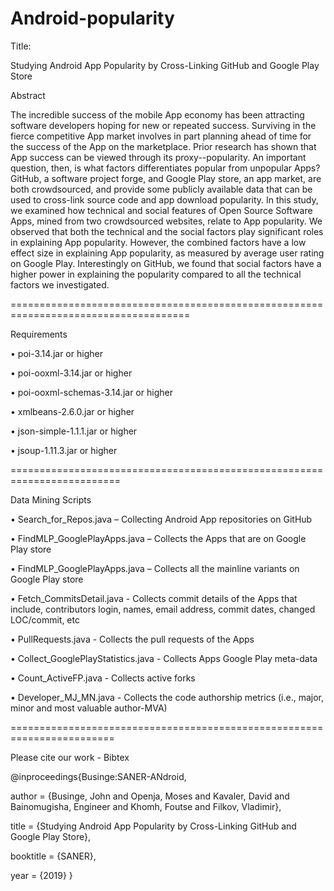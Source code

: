 # Android-popularity
Title:

Studying Android App Popularity by Cross-Linking GitHub and Google Play Store

Abstract

The incredible success of the mobile App economy has been attracting software developers hoping for new or repeated success. Surviving in the fierce competitive App market involves in part planning ahead of time for the success of the App on the marketplace. Prior research has shown that App success can be viewed through its proxy--popularity. An important question, then, is what factors differentiates popular from unpopular Apps? GitHub, a software project forge, and Google Play store, an app market, are both crowdsourced, and provide some publicly available data that can be used to cross-link source code and app download popularity.
In this study, we examined how technical and social features of Open Source Software Apps, mined from two crowdsourced websites, relate to App popularity. We observed that both the technical and the social factors play significant roles in explaining App popularity.  However, the combined factors have a low effect size in explaining App popularity, as measured by average user rating on Google Play. Interestingly on GitHub, we found that social factors have a higher power in explaining the popularity compared to all the technical factors we investigated.

=====================================================================================

Requirements

• poi-3.14.jar or higher

• poi-ooxml-3.14.jar or higher

• poi-ooxml-schemas-3.14.jar or higher

• xmlbeans-2.6.0.jar or higher

• json-simple-1.1.1.jar or higher

• jsoup-1.11.3.jar or higher

=========================================================================

Data Mining Scripts

•	Search_for_Repos.java – Collecting Android App repositories on GitHub

•	FindMLP_GooglePlayApps.java – Collects the Apps that are on Google Play store

•	FindMLP_GooglePlayApps.java – Collects all the mainline variants on Google Play store

•	Fetch_CommitsDetail.java - Collects commit details of the Apps that include, contributors login, names, email address, commit dates, changed LOC/commit, etc

•	PullRequests.java - Collects the pull requests of the Apps

•	Collect_GooglePlayStatistics.java - Collects Apps Google Play meta-data

•	Count_ActiveFP.java - Collects active forks

•	Developer_MJ_MN.java - Collects the code authorship metrics (i.e., major, minor and most valuable author-MVA)

========================================================================


Please cite our work  - Bibtex

@inproceedings{Businge:SANER-ANdroid,
 
   author = {Businge, John and Openja, Moses and Kavaler, David and Bainomugisha, Engineer and Khomh, Foutse and Filkov, Vladimir},

   title = {Studying Android App Popularity by Cross-Linking GitHub and Google Play Store},

   booktitle = {SANER},

   year = {2019}
}


